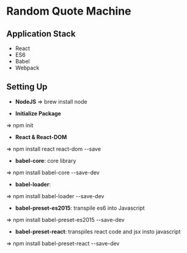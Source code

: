 # Random Quote Machine
## Application Stack
- React
- ES6
- Babel
- Webpack
## Setting Up
- **NodeJS**
=> brew install node

- **Initialize Package**

=> npm init 

- **React & React-DOM**

=> npm install react react-dom --save

- **babel-core**: core library

=> npm install babel-core --save-dev

- **babel-loader**: 

=> npm install babel-loader --save-dev

- **babel-preset-es2015**: transpile es6 into Javascript

=> npm install babel-preset-es2015 --save-dev

- **babel-preset-react**: transpiles react code and jsx insto javascript

=> npm install babel-preset-react --save-dev


